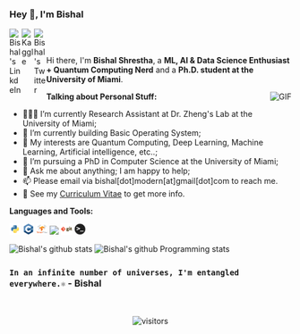 ### Hey 👋, I'm Bishal

<a href="https://www.linkedin.com/in/ofclbishal/">
  <img align="left" alt="Bishal's LinkdeIn" width="22px" src="https://cdn.jsdelivr.net/npm/simple-icons@v3/icons/linkedin.svg" />
</a>
<a href="https://www.kaggle.com/officialbishal">
  <img align="left" alt="Kaggle" width="22px" src="https://cdn.jsdelivr.net/npm/simple-icons@3.1.0/icons/kaggle.svg" />
</a>
<a href="https://twitter.com/officialbishal">
  <img align="left" alt="Bishal's Twitter" width="22px" src="https://cdn.jsdelivr.net/npm/simple-icons@v3/icons/twitter.svg" />
</a>


<br />
<br />

Hi there, I'm **Bishal Shrestha**, a **ML, AI & Data Science Enthusiast + Quantum Computing Nerd** and a **Ph.D. student at the University of Miami**.

  <img align="right" alt="GIF" src="https://i.pinimg.com/originals/e4/26/70/e426702edf874b181aced1e2fa5c6cde.gif" />
  <!-- <img align="right" alt="GIF" src="https://media.giphy.com/media/836HiJc7pgzy8iNXCn/giphy.gif" /> -->
  
**Talking about Personal Stuff:**

- 👨🏽‍💻 I’m currently Research Assistant at Dr. Zheng's Lab at the University of Miami;
- 🌱 I’m currently building Basic Operating System; 
- 🤔 My interests are Quantum Computing, Deep Learning, Machine Learning, Artificial intelligence, etc..;
- 💼 I’m pursuing a PhD in Computer Science at the University of Miami;
- 💬 Ask me about anything; I am happy to help;
- 📫 Please email via bishal[dot]modern[at]gmail[dot]com to reach me.<!-- - 📫 Please email via [![Email](https://img.shields.io/badge/bishal.modern@gmail.com-D14836?style=flat-square&logo=gmail&logoColor=white)](mailto:bishal.modern@gmail.com) to reach me. -->
- 📝 See my [Curriculum Vitae](https://www.linkedin.com/in/ofclbishal/) to get more info.


**Languages and Tools:**  

<code><img height="20" src="https://raw.githubusercontent.com/github/explore/80688e429a7d4ef2fca1e82350fe8e3517d3494d/topics/python/python.png"></code>
<code><img height="20" src="https://raw.githubusercontent.com/github/explore/80688e429a7d4ef2fca1e82350fe8e3517d3494d/topics/cpp/cpp.png"></code>
<code><img height="20" src="https://raw.githubusercontent.com/github/explore/80688e429a7d4ef2fca1e82350fe8e3517d3494d/topics/tensorflow/tensorflow.png"></code>
<code><img height="20" src="https://pytorch.org/assets/images/pytorch-logo.png"></code>
<code><img height="20" src="https://raw.githubusercontent.com/github/explore/80688e429a7d4ef2fca1e82350fe8e3517d3494d/topics/git/git.png"></code>
<code><img height="20" src="https://raw.githubusercontent.com/github/explore/80688e429a7d4ef2fca1e82350fe8e3517d3494d/topics/terminal/terminal.png"></code>


![Bishal's github stats](https://github-readme-stats.vercel.app/api?username=OfficialBishal&show_icons=true&hide_border=true)
![Bishal's github Programming stats](https://github-readme-stats.vercel.app/api/top-langs/?username=OfficialBishal&show_icons=true&hide_border=true")


### `In an infinite number of universes, I'm entangled everywhere.⚛` - __Bishal__  


<br />

<!-- ![visitors](https://visitor-badge.laobi.icu/badge?page_id=OfficialBishal.OfficialBishal) -->
<p align="center">
    <img align="center" alt="visitors" src="https://visitor-badge.laobi.icu/badge?page_id=OfficialBishal.OfficialBishal" />
</p>
<!--
## Support me
<p align="center">
  <a href="https://www.buymeacoffee.com/OfficialBishal" target="_blank">
    <img width="18%" src="https://raw.githubusercontent.com/onimur/.github/master/.resources/support-buy-coffee.png" alt="Buy Me A Coffee">
  </a>
</p>
-->
